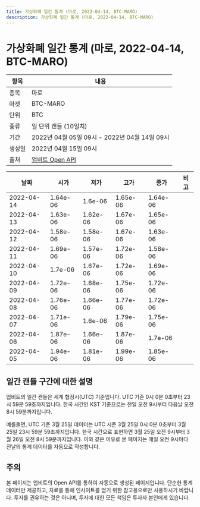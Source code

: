```yaml
---
title: 가상화폐 일간 통계 (마로, 2022-04-14, BTC-MARO)
description: 가상화폐 일간 통계 (마로, 2022-04-14, BTC-MARO)
---
```



가상화폐 일간 통계 (마로, 2022-04-14, BTC-MARO)
===

|항목|내용|
|--|--|
|종목|마로|
|마켓|BTC-MARO|
|단위|BTC|
|종류|일 단위 캔들 (10일치)|
|기간|2022년 04월 05일 09시 - 2022년 04월 14일 09시|
|생성일|2022년 04월 15일 09시|
|출처|[업비트 Open API](https://docs.upbit.com)|


|날짜|시가|저가|고가|종가|비고|
|--|--|--|--|--|--|
|2022-04-14|1.64e-06|1.6e-06|1.65e-06|1.64e-06|    |
|2022-04-13|1.63e-06|1.62e-06|1.67e-06|1.65e-06|    |
|2022-04-12|1.58e-06|1.58e-06|1.67e-06|1.63e-06|    |
|2022-04-11|1.69e-06|1.57e-06|1.72e-06|1.58e-06|    |
|2022-04-10|1.7e-06|1.67e-06|1.72e-06|1.69e-06|    |
|2022-04-09|1.72e-06|1.68e-06|1.75e-06|1.72e-06|    |
|2022-04-08|1.76e-06|1.66e-06|1.77e-06|1.72e-06|    |
|2022-04-07|1.71e-06|1.6e-06|1.79e-06|1.75e-06|    |
|2022-04-06|1.87e-06|1.66e-06|1.87e-06|1.7e-06|    |
|2022-04-05|1.94e-06|1.81e-06|1.99e-06|1.85e-06|    |


일간 캔들 구간에 대한 설명
---


업비트의 일간 캔들은 세계 협정시(UTC) 기준입니다. 
UTC 기준 0시 0분 0초부터 23시 59분 59초까지입니다. 
한국 시간인 KST 기준으로는 전일 오전 9시부터 다음날 오전 8시 59분까지입니다. 


예를들면, UTC 기준 3월 25일 데이터는 UTC 시준 3월 25일 0시 0분 0초부터 3월 25일 23시 59분 59초까지입니다. 
한국 시간으로 표현하면 3월 25일 오전 9시부터 3월 26일 오전 8시 59분까지입니다. 
이와 같은 이유로 본 페이지는 매일 오전 9시마다 전날의 통계 데이터를 자동으로 작성합니다. 


주의
---


본 페이지는 업비트의 Open API를 통하여 자동으로 생성된 페이지입니다. 
단순한 통계 데이터만 제공하고, 자료를 통해 인사이트를 얻기 위한 참고용으로만 사용하시기 바랍니다. 
투자를 권유하는 것은 아니며, 투자에 대한 모든 책임은 투자자 본인에게 있습니다. 
